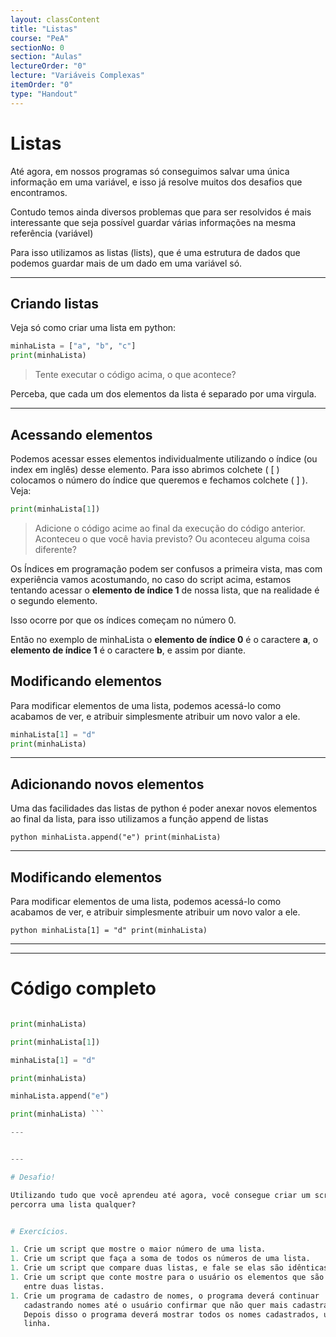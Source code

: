 ```yaml
---
layout: classContent
title: "Listas"
course: "PeA"
sectionNo: 0
section: "Aulas"
lectureOrder: "0"
lecture: "Variáveis Complexas"
itemOrder: "0"
type: "Handout"
---
```


# Listas


Até agora, em nossos programas só conseguimos salvar uma única informação em uma
variável, e isso já resolve muitos dos desafios que encontramos.
  
Contudo temos ainda diversos problemas que para ser resolvidos é mais interessante
que seja possível guardar várias informações na mesma referência (variável)
 
Para isso utilizamos as listas (lists), que é uma estrutura de dados que podemos
guardar mais de um dado em uma variável só. 

---

## Criando listas

Veja só como criar uma lista em python:



```python
minhaLista = ["a", "b", "c"]
print(minhaLista)
```


> Tente executar o código acima, o que acontece?


Perceba, que cada um dos elementos da lista é separado por uma virgula.

---

## Acessando elementos

Podemos acessar esses elementos individualmente utilizando o índice (ou index em
inglês) desse elemento. Para isso abrimos colchete ( [ ) colocamos o número do 
índice que queremos e fechamos colchete ( ] ). Veja: 



```python
print(minhaLista[1])
```


> Adicione o código acime ao final da execução do código anterior. Aconteceu o 
que você havia previsto? Ou aconteceu alguma coisa diferente?

Os Índices em programação podem ser confusos a primeira vista, mas com experiência
vamos acostumando, no caso do script acima, estamos tentando acessar o **elemento 
de índice 1** de nossa lista, que na realidade é o segundo elemento. 

Isso ocorre por que os índices começam no número 0. 

Então no exemplo de minhaLista o **elemento de índice 0** é o caractere **a**, o
**elemento de índice 1** é o caractere **b**, e assim por diante.

 
## Modificando elementos

Para modificar elementos de uma lista, podemos acessá-lo como acabamos de ver, e
atribuir simplesmente atribuir um novo valor a ele. 


```python
minhaLista[1] = "d"
print(minhaLista)
```


---

## Adicionando novos elementos

Uma das facilidades das listas de python é poder anexar novos elementos ao final
da lista, para isso utilizamos a função append de listas


```python minhaLista.append("e") print(minhaLista) ```


---

## Modificando elementos

Para modificar elementos de uma lista, podemos acessá-lo como acabamos de ver, e
atribuir simplesmente atribuir um novo valor a ele. 

```python minhaLista[1] = "d" print(minhaLista) ```

---


---

# Código completo 

```python minhaLista = ["a", "b", "c"]

print(minhaLista)

print(minhaLista[1])

minhaLista[1] = "d"

print(minhaLista)

minhaLista.append("e")

print(minhaLista) ```

---


---

# Desafio!

Utilizando tudo que você aprendeu até agora, você consegue criar um script que
percorra uma lista qualquer?


# Exercícios.

1. Crie um script que mostre o maior número de uma lista. 
1. Crie um script que faça a soma de todos os números de uma lista.
1. Crie um script que compare duas listas, e fale se elas são idênticas ou não.
1. Crie um script que conte mostre para o usuário os elementos que são iguais
   entre duas listas.
1. Crie um programa de cadastro de nomes, o programa deverá continuar
   cadastrando nomes até o usuário confirmar que não quer mais cadastrar nomes.
   Depois disso o programa deverá mostrar todos os nomes cadastrados, um por
   linha.


